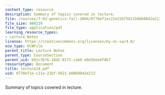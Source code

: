 ```yaml
---
content_type: resource
description: Summary of topics covered in lecture.
file: /courses/7-03-genetics-fall-2004/0770ef1ec21e22bf5621b80b0042e213_lecture24.pdf
file_size: 460219
file_type: application/pdf
learning_resource_types:
- Lecture Notes
license: https://creativecommons.org/licenses/by-nc-sa/4.0/
ocw_type: OCWFile
parent_title: Lecture Notes
parent_type: CourseSection
parent_uid: b91c3b76-18d1-0171-cab0-e0e5bee4f8b7
resourcetype: Document
title: lecture24.pdf
uid: 0770ef1e-c21e-22bf-5621-b80b0042e213
---
```

Summary of topics covered in lecture.